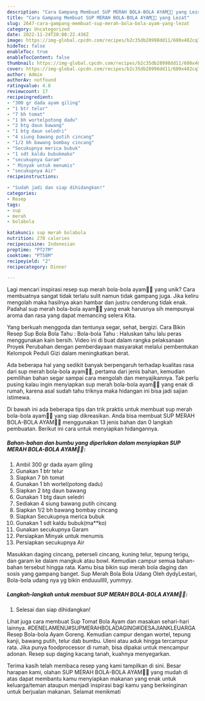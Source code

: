 ```yaml
---
description: "Cara Gampang Membuat SUP MERAH BOLA-BOLA AYAM🥕🍅 yang Lezat"
title: "Cara Gampang Membuat SUP MERAH BOLA-BOLA AYAM🥕🍅 yang Lezat"
slug: 2647-cara-gampang-membuat-sup-merah-bola-bola-ayam-yang-lezat
category: Uncategorized
date: 2022-11-24T20:08:22.436Z
image: https://img-global.cpcdn.com/recipes/b2c35db28998dd11/680x482cq70/sup-merah-bola-bola-ayam-foto-resep-utama.jpg
hideToc: false
enableToc: true
enableTocContent: false
thumbnail: https://img-global.cpcdn.com/recipes/b2c35db28998dd11/680x482cq70/sup-merah-bola-bola-ayam-foto-resep-utama.jpg
cover: https://img-global.cpcdn.com/recipes/b2c35db28998dd11/680x482cq70/sup-merah-bola-bola-ayam-foto-resep-utama.jpg
author: Admin
authorAv: notfound
ratingvalue: 4.8
reviewcount: 17
recipeingredient:
- "300 gr dada ayam giling"
- "1 btr telur"
- "7 bh tomat"
- "1 bh wortelpotong dadu"
- "2 btg daun bawang"
- "1 btg daun seledri"
- "4 siung bawang putih cincang"
- "1/2 bh bawang bombay cincang"
- "Secukupnya merica bubuk"
- "1 sdt kaldu bubukmako"
- "secukupnya Garam"
- " Minyak untuk menumis"
- "secukupnya Air"
recipeinstructions:

- "Sudah jadi dan siap dihidangkan!"
categories:
- Resep
tags:
- sup
- merah
- bolabola

katakunci: sup merah bolabola 
nutrition: 278 calories
recipecuisine: Indonesian
preptime: "PT27M"
cooktime: "PT58M"
recipeyield: "2"
recipecategory: Dinner

---
```





Lagi mencari inspirasi resep sup merah bola-bola ayam🥕🍅 yang unik? Cara membuatnya sangat tidak terlalu sulit namun tidak gampang juga. Jika keliru mengolah maka hasilnya akan hambar dan justru cenderung tidak enak. Padahal sup merah bola-bola ayam🥕🍅 yang enak harusnya sih mempunyai aroma dan rasa yang dapat memancing selera Kita.





Yang berkuah menggoda dan tentunya segar, sehat, bergizi. Cara Bikin Resep Sup Bola Bola Tahu : Bola-bola Tahu : Haluskan tahu lalu peras menggunakan kain bersih. Video ini di buat dalam rangka pelaksanaan Proyek Perubahan dengan pemberdayaan masyarakat melalui pembentukan Kelompok Peduli Gizi dalam meningkatkan berat.

Ada beberapa hal yang sedikit banyak berpengaruh terhadap kualitas rasa dari sup merah bola-bola ayam🥕🍅, pertama dari jenis bahan, kemudian pemilihan bahan segar sampai cara mengolah dan menyajikannya. Tak perlu pusing kalau ingin menyiapkan sup merah bola-bola ayam🥕🍅 yang enak di rumah, karena asal sudah tahu triknya maka hidangan ini bisa jadi sajian istimewa.






Di bawah ini ada beberapa tips dan trik praktis untuk membuat sup merah bola-bola ayam🥕🍅 yang siap dikreasikan. Anda bisa membuat SUP MERAH BOLA-BOLA AYAM🥕🍅 menggunakan 13 jenis bahan dan 0 langkah pembuatan. Berikut ini cara untuk menyiapkan hidangannya.

<!--inarticleads1-->

##### Bahan-bahan dan bumbu yang diperlukan dalam menyiapkan SUP MERAH BOLA-BOLA AYAM🥕🍅:

1. Ambil 300 gr dada ayam giling
1. Gunakan 1 btr telur
1. Siapkan 7 bh tomat
1. Gunakan 1 bh wortel(potong dadu)
1. Siapkan 2 btg daun bawang
1. Gunakan 1 btg daun seledri
1. Sediakan 4 siung bawang putih cincang
1. Siapkan 1/2 bh bawang bombay cincang
1. Siapkan Secukupnya merica bubuk
1. Gunakan 1 sdt kaldu bubuk(ma**ko)
1. Gunakan secukupnya Garam
1. Persiapkan  Minyak untuk menumis
1. Persiapkan secukupnya Air


Masukkan daging cincang, peterseli cincang, kuning telur, tepung terigu, dan garam ke dalam mangkuk atau bowl. Kemudian campur semua bahan-bahan tersebut hingga rata. Kamu bisa bikin sup merah bola daging dan sosis yang gampang banget. Sup Merah Bola Bola Udang Oleh dydyLestari, Bola-bola udang nya yg bikin enduuulllll, yummyy. 

<!--inarticleads2-->

##### Langkah-langkah untuk membuat SUP MERAH BOLA-BOLA AYAM🥕🍅:


1. Selesai dan siap dihidangkan!

Lihat juga cara membuat Sup Tomat Bola Ayam dan masakan sehari-hari lainnya. #DENELAMENU#SUPMERAHBOLADAGING#IDESAJIANKLEUARGA Resep Bola-bola Ayam Goreng. Kemudian campur dengan wortel, tepung kanji, bawang putih, telur dab bumbu. Uleni atau aduk hingga tercampur rata. Jika punya foodprocessor di rumah, bisa dipakai untuk mencampur adonan. Resep sup daging kacang tanah, kuahnya menyegarkan. 

Terima kasih telah membaca resep yang kami tampilkan di sini. Besar harapan kami, olahan SUP MERAH BOLA-BOLA AYAM🥕🍅 yang mudah di atas dapat membantu kamu menyiapkan makanan yang enak untuk keluarga/teman ataupun menjadi inspirasi bagi kamu yang berkeinginan untuk berjualan makanan. Selamat menikmati
